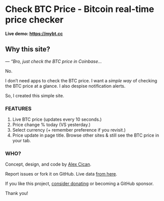 # Check BTC Price - Bitcoin real-time price checker
**Live demo: https://mybt.cc**

## Why this site?
_— “Bro, just check the BTC price in Coinbase…_

No.

I don’t need apps to check the BTC price. I want a _simple way_ of checking the BTC price at a glance. I also despise notification alerts.

So, I created this simple site.

### FEATURES

1. Live BTC price (updates every 10 seconds.)
2. Price change % today (VS yesterday.)
3. Select currency (+ remember preference if you revisit.)
4. Price update in page title. Browse other sites & still see the BTC price in your tab.

### WHO?

Concept, design, and code by [Alex Cican](https://github.com/alexcican).

Report issues or fork it on GitHub. Live data [from here](https://cryptocompare.com).

If you like this project, [consider donating](https://donate.stripe.com/28oaEU3ccgUG9MccMN) or becoming a GitHub sponsor.

Thank you!
